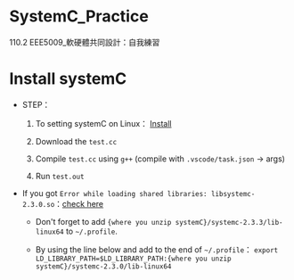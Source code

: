 # SystemC_Practice
110.2 EEE5009_軟硬體共同設計：自我練習

# Install systemC 

- STEP：
    1. To setting systemC on Linux： [Install](https://blog.csdn.net/weixin_44381276/article/details/121641494?spm=1001.2101.3001.6650.9&utm_medium=distribute.pc_relevant.none-task-blog-2%7Edefault%7EBlogCommendFromBaidu%7ERate-9.pc_relevant_default&depth_1-utm_source=distribute.pc_relevant.none-task-blog-2%7Edefault%7EBlogCommendFromBaidu%7ERate-9.pc_relevant_default&utm_relevant_index=11)

    2. Download the ```test.cc``` 
    3. Compile ```test.cc``` using ```g++``` (compile with ```.vscode/task.json``` -> args)
    4. Run ```test.out```

- If you got ```Error while loading shared libraries: libsystemc-2.3.0.so```：[check here](https://stackoverflow.com/questions/12408882/error-while-loading-shared-libraries-libsystemc-2-3-0-so)

    - Don't forget to add ```{where you unzip systemC}/systemc-2.3.3/lib-linux64``` to ```~/.profile```.

    - By using the line below and add to the end of ```~/.profile```：
        ```export LD_LIBRARY_PATH=$LD_LIBRARY_PATH:{where you unzip systemC}/systemc-2.3.0/lib-linux64```